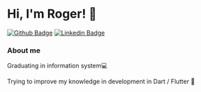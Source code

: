  # Hi, I'm Roger! :wave:
 
[![Github Badge](https://img.shields.io/badge/-Github-000?style=flat-square&logo=Github&logoColor=white&link=https://github.com/TheRoogers)](https://github.com/TheRoogers)
[![Linkedin Badge](https://img.shields.io/badge/-LinkedIn-blue?style=flat-square&logo=Linkedin&logoColor=white&link=https://www.linkedin.com/in/rogeraraujo04/)](https://www.linkedin.com/in/rogeraraujo04/)

### About me
Graduating in information system💻

Trying to improve my knowledge in development in Dart / Flutter :dart:
